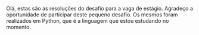 Olá, estas são as resoluções do desafio para a vaga de estágio. 
Agradeço a oportunidade de participar deste pequeno desafio.
Os mesmos foram realizados em Python, que é a linguagem que estou estudando no momento. 
